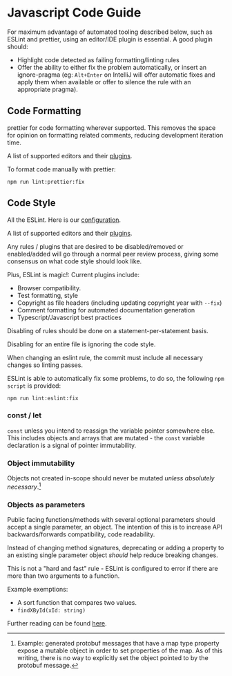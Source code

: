 # Javascript Code Guide

For maximum advantage of automated tooling described below, such as
ESLint and prettier, using an editor/IDE plugin is essential. A good
plugin should:

- Highlight code detected as failing formatting/linting rules
- Offer the ability to either fix the problem automatically, or insert
  an ignore-pragma (eg: `Alt+Enter` on IntelliJ will offer automatic
  fixes and apply them when available or offer to silence the rule with
  an appropriate pragma).

## Code Formatting

prettier for code formatting wherever supported. This removes the space
for opinion on formatting related comments, reducing development
iteration time.

A list of supported editors and their
[plugins](https://prettier.io/docs/en/editors.html).

To format code manually with prettier:

```shell script
npm run lint:prettier:fix
```

## Code Style

All the ESLint. Here is our [configuration](/.eslintrc.js).

A list of supported editors and their
[plugins](https://eslint.org/docs/user-guide/integrations#editors).

Any rules / plugins that are desired to be disabled/removed or
enabled/added will go through a normal peer review process, giving some
consensus on what code style should look like.

Plus, ESLint is magic!: Current plugins include:

- Browser compatibility.
- Test formatting, style
- Copyright as file headers (including updating copyright year with
  `--fix`)
- Comment formatting for automated documentation generation
- Typescript/Javascript best practices

Disabling of rules should be done on a statement-per-statement basis.

Disabling for an entire file is ignoring the code style.

When changing an eslint rule, the commit must include all necessary
changes so linting passes.

ESLint is able to automatically fix some problems, to do so, the
following `npm script` is provided:

```shell script
npm run lint:eslint:fix
```

### const / let

`const` unless you intend to reassign the variable pointer somewhere
else. This includes objects and arrays that are mutated - the `const`
variable declaration is a signal of pointer immutability.

### Object immutability

Objects not created in-scope should never be mutated _unless absolutely
necessary_.[^1]

### Objects as parameters

Public facing functions/methods with several optional parameters should
accept a single parameter, an object. The intention of this is to
increase API backwards/forwards compatibility, code readability.

Instead of changing method signatures, deprecating or adding a property
to an existing single parameter object _should_ help reduce breaking
changes.

This is not a "hard and fast" rule - ESLint is configured to error if
there are more than two arguments to a function.

Example exemptions:

- A sort function that compares two values.
- `findXById(xId: string)`

Further reading can be found
[here](https://medium.com/@afontcu/cool-javascript-9-named-arguments-functions-that-get-and-return-objects-337b6f8cfa07).

[^1]:
    Example: generated protobuf messages that have a map type property
    expose a mutable object in order to set properties of the map. As of
    this writing, there is no way to explicitly set the object pointed
    to by the protobuf message.
